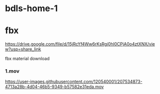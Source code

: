 # bdls-home-1

# fbx

https://drive.google.com/file/d/15jRcYf4Ww6rKsRgj0hI0CPjA0o4ztXNX/view?usp=share_link

fbx material download

### 1.mov




https://user-images.githubusercontent.com/120540001/207534873-4713a28b-4d04-46b5-9349-b57582e31eda.mov



